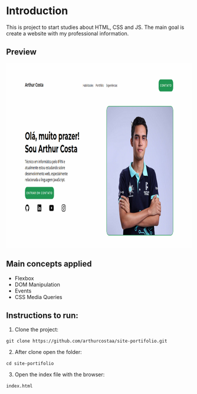 # Introduction

This is project to start studies about HTML, CSS and JS.
The main goal is create a website with my professional information.

## Preview

<img src="./preview.png" height="500">

## Main concepts applied

- Flexbox
- DOM Manipulation
- Events
- CSS Media Queries

## Instructions to run:

1. Clone the project:

```
git clone https://github.com/arthurcostaa/site-portifolio.git
```

2. After clone open the folder:

```
cd site-portifolio
```

3. Open the index file with the browser:

```
index.html
```
